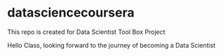 # datasciencecoursera

This repo is created for Data Scientist Tool Box Project

Hello Class, looking forward to the journey of becoming a Data Scientist
